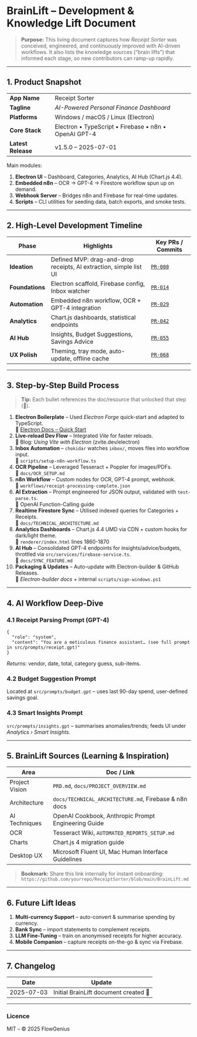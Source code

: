 # BrainLift – Development & Knowledge Lift Document

> **Purpose:** This living document captures how *Receipt Sorter* was conceived, engineered, and continuously improved with AI-driven workflows. It also lists the knowledge sources (“brain lifts”) that informed each stage, so new contributors can ramp-up rapidly.

---

## 1. Product Snapshot

|  |  |
|---|---|
| **App Name** | Receipt Sorter |
| **Tagline** | *AI-Powered Personal Finance Dashboard* |
| **Platforms** | Windows / macOS / Linux (Electron) |
| **Core Stack** | Electron • TypeScript • Firebase • n8n • OpenAI GPT-4 |
| **Latest Release** | v1.5.0 – 2025-07-01 |

Main modules:
1. **Electron UI** – Dashboard, Categories, Analytics, AI Hub (Chart.js 4.4).  
2. **Embedded n8n** – OCR → GPT-4 → Firestore workflow spun up on demand.  
3. **Webhook Server** – Bridges n8n and Firebase for real-time updates.  
4. **Scripts** – CLI utilities for seeding data, batch exports, and smoke tests.

---

## 2. High-Level Development Timeline

| Phase | Highlights | Key PRs / Commits |
|-------|-----------|-------------------|
| **Ideation** | Defined MVP: drag-and-drop receipts, AI extraction, simple list UI | [`PR-000`](https://github.com/yourrepo/pr-000) |
| **Foundations** | Electron scaffold, Firebase config, Inbox watcher | [`PR-014`](https://github.com/yourrepo/pr-014) |
| **Automation** | Embedded n8n workflow, OCR + GPT-4 integration | [`PR-029`](https://github.com/yourrepo/pr-029) |
| **Analytics** | Chart.js dashboards, statistical endpoints | [`PR-042`](https://github.com/yourrepo/pr-042) |
| **AI Hub** | Insights, Budget Suggestions, Savings Advice | [`PR-055`](https://github.com/yourrepo/pr-055) |
| **UX Polish** | Theming, tray mode, auto-update, offline cache | [`PR-068`](https://github.com/yourrepo/pr-068) |

---

## 3. Step-by-Step Build Process

> **Tip:** Each bullet references the doc/resource that unlocked that step (📘).

1. **Electron Boilerplate** – Used *Electron Forge* quick-start and adapted to TypeScript.  
   📘 [Electron Docs – Quick Start](https://www.electronjs.org/docs/latest/tutorial/quick-start)
2. **Live-reload Dev Flow** – Integrated *Vite* for faster reloads.  
   📘 Blog: *Using Vite with Electron* (zvite.dev/electron)
3. **Inbox Automation** – `chokidar` watches `inbox/`, moves files into workflow input.  
   📘 `scripts/setup-n8n-workflow.ts`
4. **OCR Pipeline** – Leveraged Tesseract + Poppler for images/PDFs.  
   📘 `docs/OCR_SETUP.md`
5. **n8n Workflow** – Custom nodes for OCR, GPT-4 prompt, webhook.  
   📘 `workflows/receipt-processing-complete.json`
6. **AI Extraction** – Prompt engineered for JSON output, validated with `test-parse.ts`.  
   📘 OpenAI Function-Calling guide
7. **Realtime Firestore Sync** – Utilised indexed queries for Categories + Receipts.  
   📘 `docs/TECHNICAL_ARCHITECTURE.md`
8. **Analytics Dashboards** – Chart.js 4.4 UMD via CDN + custom hooks for dark/light theme.  
   📘 `renderer/index.html` lines 1860-1870
9. **AI Hub** – Consolidated GPT-4 endpoints for insights/advice/budgets, throttled via `src/services/firebase-service.ts`.  
   📘 `docs/SYNC_FEATURE.md`
10. **Packaging & Updates** – Auto-update with Electron-builder & GitHub Releases.  
    📘 *Electron-builder docs* + internal `scripts/sign-windows.ps1`

---

## 4. AI Workflow Deep-Dive

### 4.1 Receipt Parsing Prompt (GPT-4)
```jsonc
{
  "role": "system",
  "content": "You are a meticulous finance assistant… (see full prompt in src/prompts/receipt.gpt)"
}
```
*Returns:* vendor, date, total, category guess, sub-items.

### 4.2 Budget Suggestion Prompt
Located at `src/prompts/budget.gpt` – uses last 90-day spend, user-defined savings goal.

### 4.3 Smart Insights Prompt
`src/prompts/insights.gpt` – summarises anomalies/trends; feeds UI under *Analytics › Smart Insights*.

---

## 5. BrainLift Sources (Learning & Inspiration)

| Area | Doc / Link |
|------|------------|
| Project Vision | `PRD.md`, `docs/PROJECT_OVERVIEW.md` |
| Architecture | `docs/TECHNICAL_ARCHITECTURE.md`, Firebase & n8n docs |
| AI Techniques | OpenAI Cookbook, Anthropic Prompt Engineering Guide |
| OCR | Tesseract Wiki, `AUTOMATED_REPORTS_SETUP.md` |
| Charts | Chart.js 4 migration guide |
| Desktop UX | Microsoft Fluent UI, Mac Human Interface Guidelines |

> **Bookmark:** Share this link internally for instant onboarding:  
> `https://github.com/yourrepo/ReceiptSorter/blob/main/BrainLift.md`

---

## 6. Future Lift Ideas

1. **Multi-currency Support** – auto-convert & summarise spending by currency.
2. **Bank Sync** – import statements to complement receipts.
3. **LLM Fine-Tuning** – train on anonymised receipts for higher accuracy.
4. **Mobile Companion** – capture receipts on-the-go & sync via Firebase.

---

## 7. Changelog

| Date | Update |
|------|--------|
| 2025-07-03 | Initial BrainLift document created 🌟 |

---

### Licence

MIT – © 2025 FlowGenius 